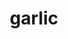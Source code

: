 ---
layout: food&drink
title: garlic
emoji: garlic
permalink: 🧄.html
image: assets/img/3moji/garlic.png
---
